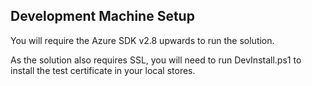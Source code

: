 ## Development Machine Setup
You will require the Azure SDK v2.8 upwards to run the solution.

As the solution also requires SSL, you will need to run DevInstall.ps1 to install the test certificate in your local stores.
